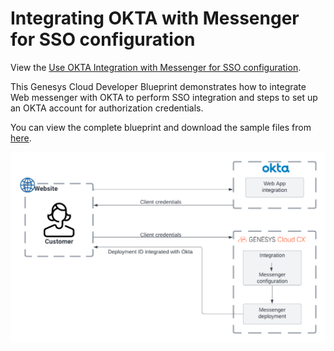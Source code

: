 # Integrating OKTA with Messenger for SSO configuration

View the [Use OKTA Integration with Messenger for SSO configuration](https://github.com/GenesysCloudBlueprints/messenger-authentication-okta-integration-blueprint "[Use OKTA Integration with Messenger for SSO configuration"). 

This Genesys Cloud Developer Blueprint demonstrates how to integrate Web messenger with OKTA to perform SSO integration and steps to set up an OKTA account for authorization credentials.

You can view the complete blueprint and download the sample files from [here](https://github.com/GenesysCloudBlueprints/messenger-authentication-okta-integration-blueprint "Use OKTA Integration with Messenger for SSO configuration").

![Messenger Okta integration](blueprint/images/Messenger_Okta_Integration.png "Messenger Okta integration")

